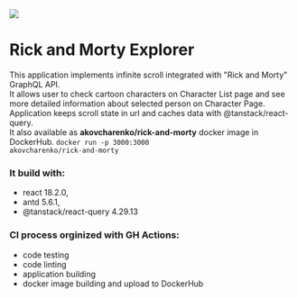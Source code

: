 <a href="https://codecov.io/gh/AKOvcharenko/rick-and-morty-explorer" >
<img src="https://codecov.io/gh/AKOvcharenko/rick-and-morty-explorer/branch/master/graph/badge.svg?token=IG6Z1HSD31"/>
</a>

# Rick and Morty Explorer

This application implements infinite scroll integrated with "Rick and Morty" GraphQL API.<br/>
It allows user to check cartoon characters on Character List page and see more detailed information about selected person on Character Page.<br/>
Application keeps scroll state in url and caches data with @tanstack/react-query.<br/>
It also available as <b>akovcharenko/rick-and-morty</b> docker image in DockerHub. <code>docker run -p 3000:3000 akovcharenko/rick-and-morty</code><br/>

### It build with:

- react 18.2.0,
- antd 5.6.1,
- @tanstack/react-query 4.29.13

### CI process orginized with GH Actions:

- code testing
- code linting
- application building
- docker image building and upload to DockerHub
